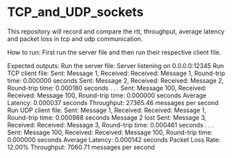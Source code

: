 # TCP_and_UDP_sockets
This repository will record and compare the rtt, throughput, average latency and packet loss in tcp and udp communication. 

How to run:
First run the server file and then run their respective client file.

Expected outputs:
  Run the server file:
    Server listening on 0.0.0.0:12345
  Run TCP client file:
    Sent: Message 1, Received: Received: Message 1, Round-trip time: 0.000000 seconds
    Sent: Message 2, Received: Received: Message 2, Round-trip time: 0.000180 seconds
                      .
                      .
                      .
    Sent: Message 100, Received: Received: Message 100, Round-trip time: 0.000000 seconds
    Average Latency: 0.000037 seconds
    Throughput: 27365.46 messages per second
Run UDP client file:
  Sent: Message 1, Received: Received: Message 1, Round-trip time: 0.000988 seconds
  Message 2 lost
  Sent: Message 3, Received: Received: Message 3, Round-trip time: 0.000461 seconds
                      .
                      .
                      .
  Sent: Message 100, Received: Received: Message 100, Round-trip time: 0.000000 seconds
  Average Latency: 0.000142 seconds
  Packet Loss Rate: 12.00%
  Throughput: 7060.71 messages per second

